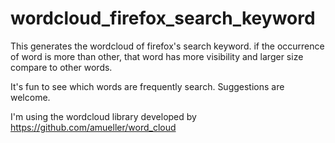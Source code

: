# wordcloud_firefox_search_keyword

This generates the wordcloud of firefox's search keyword. if the occurrence of word is more than other, that word has more visibility and larger size compare to other words.

It's fun to see which words are frequently search. Suggestions are welcome.

I'm using the wordcloud library developed by https://github.com/amueller/word_cloud 
